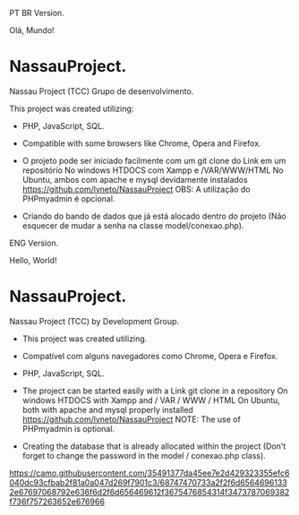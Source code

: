 PT BR Version.

Olá, Mundo!

# NassauProject.
Nassau Project (TCC) Grupo de desenvolvimento.

This project was created utilizing:

- PHP, JavaScript, SQL. 

- Compatible with some browsers like Chrome, Opera and Firefox.

- O projeto pode ser iniciado facilmente com um git clone do Link em um repositório
  No windows HTDOCS com Xampp e /VAR/WWW/HTML No Ubuntu, ambos com apache e mysql devidamente instalados https://github.com/lvneto/NassauProject 
  OBS: A utilização do PHPmyadmin é opcional.

- Criando do bando de dados que já está alocado dentro do projeto (Não esquecer de mudar a senha na classe model/conexao.php).

ENG Version.

Hello, World!

# NassauProject.
Nassau Project (TCC) by Development Group.

- This project was created utilizing.

- Compatível com alguns navegadores como Chrome, Opera e Firefox.

- PHP, JavaScript, SQL. 

- The project can be started easily with a Link git clone in a repository
  On windows HTDOCS with Xampp and / VAR / WWW / HTML On Ubuntu, both with apache and mysql properly installed https://github.com/lvneto/NassauProject
  NOTE: The use of PHPmyadmin is optional.

- Creating the database that is already allocated within the project (Don't forget to change the password in the model / conexao.php class).


https://camo.githubusercontent.com/35491377da45ee7e2d429323355efc6040dc93cfbab2f81a0a047d269f7901c3/68747470733a2f2f6d65646961332e67697068792e636f6d2f6d656469612f3675476854314f3473787069382f736f757263652e676966
